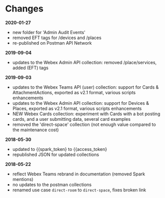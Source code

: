 # Changes

**2020-01-27**
   - new folder for 'Admin Audit Events' 
   - removed EFT tags for /devices and /places
   - re-published on Postman API Network

**2019-09-04**
   - updates to the Webex Admin API collection: removed /place/services, added (EFT) tags

**2019-09-03**
   - updates to the Webex Teams API (user) collection: support for Cards & AttachmentActions, exported as v2.1 format, various scripts enhancements
   - updates to the Webex Admin API collection: support for Devices & Places, exported as v2.1 format, various scripts enhancements
   - NEW Webex Cards collection: experiment with Cards with a bot posting cards, and a user submitting data, several card examples
   - removed the 'direct-space' collection (not enough value compared to the maintenance cost)

**2018-05-30**
   - updated to {{spark_token} to {{access_token}
   - republished JSON for updated collections

**2018-05-22**
   - reflect Webex Teams rebrand in documentation (removed Spark mentions)
   - no updates to the postman collections
   - renamed use case `direct-room` to `direct-space`, fixes broken link
   